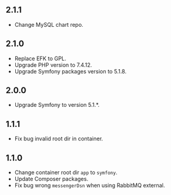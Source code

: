 2.1.1
-------------------------------------------------------------------
+ Change MySQL chart repo.

2.1.0
-------------------------------------------------------------------
+ Replace EFK to GPL.
+ Upgrade PHP version to 7.4.12.
+ Upgrade Symfony packages version to 5.1.8.

2.0.0
-------------------------------------------------------------------
+ Upgrade Symfony to version 5.1.*.

1.1.1
-------------------------------------------------------------------
+ Fix bug invalid root dir in container.

1.1.0
-------------------------------------------------------------------
+ Change container root dir `app` to `symfony`.
+ Update Composer packages.
+ Fix bug wrong `messengerDsn` when using RabbitMQ external.